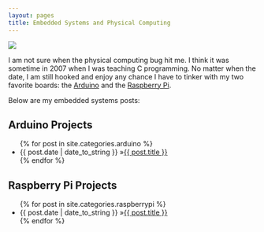 ```yaml
---
layout: pages
title: Embedded Systems and Physical Computing
---
```


<img class="category" src="http://www.stevencombs.com/images/design/embedded.svg" />

I am not sure when the physical computing bug hit me. I think it was sometime in 2007 when I was teaching C programming. No matter when the date, I am still hooked and enjoy any chance I have to tinker with my two favorite boards: the [Arduino](http://www.arduino.cc/) and the [Raspberry Pi](http://www.raspberrypi.org/).

Below are my embedded systems posts:

## Arduino Projects
<ul id="blog-posts" class="posts">
{% for post in site.categories.arduino %}
    <li><span>{{ post.date | date_to_string }} &raquo;</span><a href="{{ post.url }}">{{ post.title }}</a></li>
{% endfor %}
</ul>

## Raspberry Pi Projects
<ul id="blog-posts" class="posts">
{% for post in site.categories.raspberrypi %}
    <li><span>{{ post.date | date_to_string }} &raquo;</span><a href="{{ post.url }}">{{ post.title }}</a></li>
{% endfor %}
</ul>
